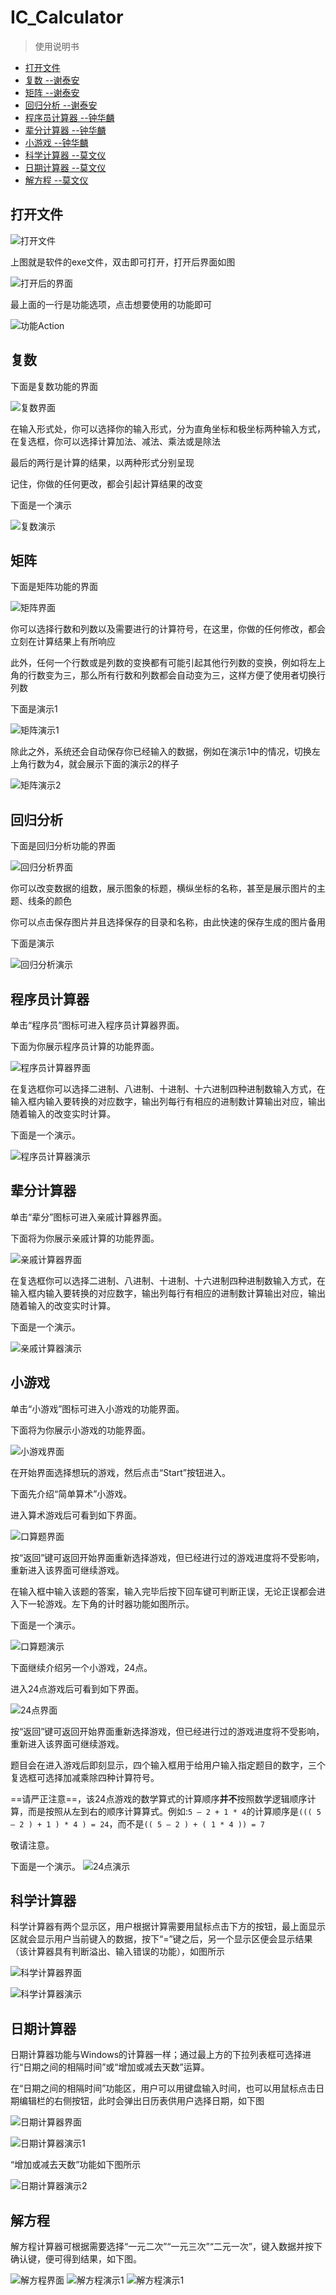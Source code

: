 # IC_Calculator
> 使用说明书

<!-- @import "[TOC]" {cmd="toc" depthFrom=2 depthTo=6 OrderedList=false} -->
<!-- code_chunk_output -->

- [打开文件](#打开文件)
- [复数 --谢泰安](#复数-谢泰安)
- [矩阵 --谢泰安](#矩阵-谢泰安)
- [回归分析 --谢泰安](#回归分析-谢泰安)
- [程序员计算器 --钟华麟](#程序员计算器-钟华麟)
- [辈分计算器 --钟华麟](#辈分计算器-钟华麟)
- [小游戏 --钟华麟](#小游戏-钟华麟)
- [科学计算器 --莫文仪](#科学计算器-莫文仪)
- [日期计算器 --莫文仪](#日期计算器-莫文仪)
- [解方程 --莫文仪](#解方程-莫文仪)

<!-- /code_chunk_output -->

## 打开文件
![打开文件](./image/打开文件/打开文件.png)

上图就是软件的exe文件，双击即可打开，打开后界面如图

![打开后的界面](./image/打开文件/打开的界面.png)

最上面的一行是功能选项，点击想要使用的功能即可

![功能Action](./image/打开文件/功能Action.png)

## 复数
下面是复数功能的界面

![复数界面](./image/复数/界面.png)

在输入形式处，你可以选择你的输入形式，分为直角坐标和极坐标两种输入方式，在复选框，你可以选择计算加法、减法、乘法或是除法

最后的两行是计算的结果，以两种形式分别呈现

记住，你做的任何更改，都会引起计算结果的改变

下面是一个演示

![复数演示](./image/复数/演示1.png)

## 矩阵
下面是矩阵功能的界面

![矩阵界面](./image/矩阵/界面.png)

你可以选择行数和列数以及需要进行的计算符号，在这里，你做的任何修改，都会立刻在计算结果上有所响应

此外，任何一个行数或是列数的变换都有可能引起其他行列数的变换，例如将左上角的行数变为三，那么所有行数和列数都会自动变为三，这样方便了使用者切换行列数

下面是演示1

![矩阵演示1](./image/矩阵/演示1.png)

除此之外，系统还会自动保存你已经输入的数据，例如在演示1中的情况，切换左上角行数为4，就会展示下面的演示2的样子

![矩阵演示2](./image/矩阵/演示2.png)

## 回归分析
下面是回归分析功能的界面

![回归分析界面](./image/回归分析/界面.png)

你可以改变数据的组数，展示图象的标题，横纵坐标的名称，甚至是展示图片的主题、线条的颜色

你可以点击保存图片并且选择保存的目录和名称，由此快速的保存生成的图片备用

下面是演示

![回归分析演示](./image/回归分析/演示.png)

## 程序员计算器
单击“程序员”图标可进入程序员计算器界面。

下面为你展示程序员计算的功能界面。

![程序员计算器界面](./image/程序员计算器/界面.JPG)

在复选框你可以选择二进制、八进制、十进制、十六进制四种进制数输入方式，在输入框内输入要转换的对应数字，输出列每行有相应的进制数计算输出对应，输出随着输入的改变实时计算。

下面是一个演示。

![程序员计算器演示](./image/程序员计算器/演示.JPG)

## 辈分计算器
单击“辈分”图标可进入亲戚计算器界面。

下面将为你展示亲戚计算的功能界面。

![亲戚计算器界面](./image/亲戚/界面.JPG)

在复选框你可以选择二进制、八进制、十进制、十六进制四种进制数输入方式，在输入框内输入要转换的对应数字，输出列每行有相应的进制数计算输出对应，输出随着输入的改变实时计算。

下面是一个演示。

![亲戚计算器演示](./image/亲戚/演示.JPG)

## 小游戏
单击“小游戏”图标可进入小游戏的功能界面。

下面将为你展示小游戏的功能界面。

![小游戏界面](./image/小游戏.JPG)

在开始界面选择想玩的游戏，然后点击“Start”按钮进入。

下面先介绍“简单算术”小游戏。

进入算术游戏后可看到如下界面。

![口算题界面](./image/口算题/界面.JPG)

按“返回”键可返回开始界面重新选择游戏，但已经进行过的游戏进度将不受影响，重新进入该界面可继续游戏。

在输入框中输入该题的答案，输入完毕后按下回车键可判断正误，无论正误都会进入下一轮游戏。左下角的计时器功能如图所示。

下面是一个演示。

![口算题演示](./image/口算题/演示.JPG)

下面继续介绍另一个小游戏，24点。

进入24点游戏后可看到如下界面。

![24点界面](./image/24点/界面.JPG)

按“返回”键可返回开始界面重新选择游戏，但已经进行过的游戏进度将不受影响，重新进入该界面可继续游戏。

题目会在进入游戏后即刻显示，四个输入框用于给用户输入指定题目的数字，三个复选框可选择加减乘除四种计算符号。

==请严正注意==，该24点游戏的数学算式的计算顺序**并不**按照数学逻辑顺序计算，而是按照从左到右的顺序计算算式。例如:`5 – 2 + 1 * 4`的计算顺序是`((( 5 – 2 ) + 1 ) * 4 ) = 24`，而不是`(( 5 – 2 ) + ( 1 * 4 )) = 7`

敬请注意。

下面是一个演示。
![24点演示](./image/24点/演示.JPG)

## 科学计算器
科学计算器有两个显示区，用户根据计算需要用鼠标点击下方的按钮，最上面显示区就会显示用户当前键入的数据，按下“=”键之后，另一个显示区便会显示结果（该计算器具有判断溢出、输入错误的功能），如图所示

![科学计算器界面](./image/科学计算器/界面.jpg)

![科学计算器演示](./image/科学计算器/演示.png)

## 日期计算器
日期计算器功能与Windows的计算器一样；通过最上方的下拉列表框可选择进行“日期之间的相隔时间”或“增加或减去天数”运算。

在“日期之间的相隔时间”功能区，用户可以用键盘输入时间，也可以用鼠标点击日期编辑栏的右侧按钮，此时会弹出日历表供用户选择日期，如下图

![日期计算器界面](./image/日期/界面.jpg)

![日期计算器演示1](./image/日期/演示1.jpg)

“增加或减去天数”功能如下图所示

![日期计算器演示2](./image/日期/演示2.jpg)

## 解方程
解方程计算器可根据需要选择“一元二次”“一元三次”“二元一次”，键入数据并按下确认键，便可得到结果，如下图。

![解方程界面](./image/解方程/界面.jpg)
![解方程演示1](./image/解方程/演示1.jpg)
![解方程演示1](./image/解方程/演示2.jpg)
